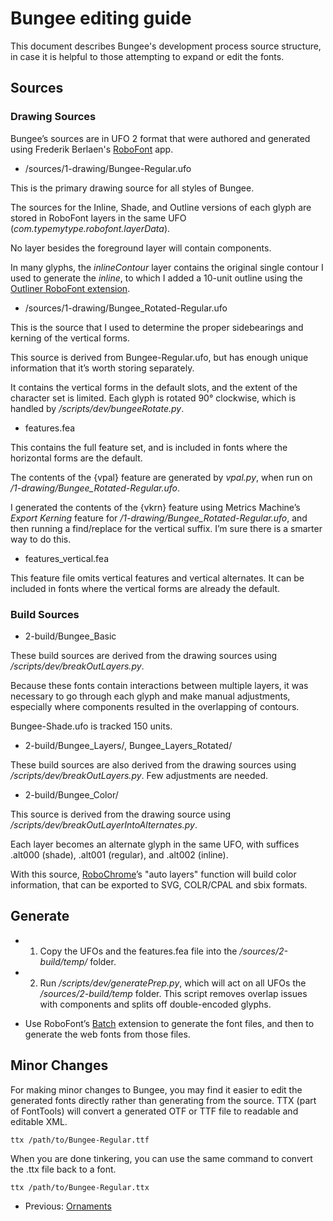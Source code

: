 # Bungee editing guide

This document describes Bungee's development process source structure, in case it is helpful to those attempting to expand or  edit the fonts.


## Sources

### Drawing Sources

Bungee’s sources are in UFO 2 format that were authored and generated using Frederik Berlaen's <a href="http://www.robofont.com">RoboFont</a> app.

* /sources/1-drawing/Bungee-Regular.ufo

This is the primary drawing source for all styles of Bungee. 

The sources for the Inline, Shade, and Outline versions of each glyph are stored in RoboFont layers in the same UFO (*com.typemytype.robofont.layerData*).

No layer besides the foreground layer will contain components.

In many glyphs, the *inlineContour* layer contains the original single contour I used to generate the *inline*, to which I added a 10-unit outline using the <a href="http://doc.robofont.com/extensions/download-extensions/outliner/">Outliner RoboFont extension</a>.

* /sources/1-drawing/Bungee_Rotated-Regular.ufo

This is the source that I used to determine the proper sidebearings and kerning of the vertical forms.

This source is derived from Bungee-Regular.ufo, but has enough unique information that it’s worth storing separately. 

It contains the vertical forms in the default slots, and the extent of the character set is limited. Each glyph is rotated 90° clockwise, which is handled by */scripts/dev/bungeeRotate.py*.

* features.fea

This contains the full feature set, and is included in fonts where the horizontal forms are the default.

The contents of the {vpal} feature are generated by *vpal.py*, when run on */1-drawing/Bungee_Rotated-Regular.ufo*.

I generated the contents of the {vkrn} feature using Metrics Machine’s *Export Kerning* feature for */1-drawing/Bungee_Rotated-Regular.ufo*, and then running a find/replace for the vertical suffix. I’m sure there is a smarter way to do this.

* features_vertical.fea

This feature file omits vertical features and vertical alternates. It can be included in fonts where the vertical forms are already the default.

### Build Sources 

* 2-build/Bungee_Basic

These build sources are derived from the drawing sources using */scripts/dev/breakOutLayers.py*.

Because these fonts contain interactions between multiple layers, it was necessary to go through each glyph and make manual adjustments, especially where components resulted in the overlapping of contours.

Bungee-Shade.ufo is tracked 150 units.

* 2-build/Bungee_Layers/, Bungee_Layers_Rotated/

These build sources are also derived from the drawing sources using */scripts/dev/breakOutLayers.py*. Few adjustments are needed.

* 2-build/Bungee_Color/

This source is derived from the drawing source using */scripts/dev/breakOutLayerIntoAlternates.py*.

Each layer becomes an alternate glyph in the same UFO, with suffices .alt000 (shade), .alt001 (regular), and .alt002 (inline).

With this source, <a href="https://github.com/fontfont/RoboChrome">RoboChrome</a>’s "auto layers" function will build color information, that can be exported to SVG, COLR/CPAL and sbix formats.


## Generate

* 1. Copy the UFOs and the features.fea file into the */sources/2-build/temp/* folder.

* 2. Run */scripts/dev/generatePrep.py*, which will act on all UFOs the */sources/2-build/temp* folder. This script removes overlap issues with components and splits off double-encoded glyphs.

* Use RoboFont’s <a href="https://github.com/typemytype/batchRoboFontExtension">Batch</a> extension to generate the font files, and then to generate the web fonts from those files. 


##  Minor Changes

For making minor changes to Bungee, you may find it easier to edit the generated fonts directly rather than generating from the source. TTX (part of FontTools) will convert a generated OTF or TTF file to readable and editable XML.

	ttx /path/to/Bungee-Regular.ttf

When you are done tinkering, you can use the same command to convert the .ttx file back to a font.

	ttx /path/to/Bungee-Regular.ttx
	
* Previous: [Ornaments](5-ornaments.md)
